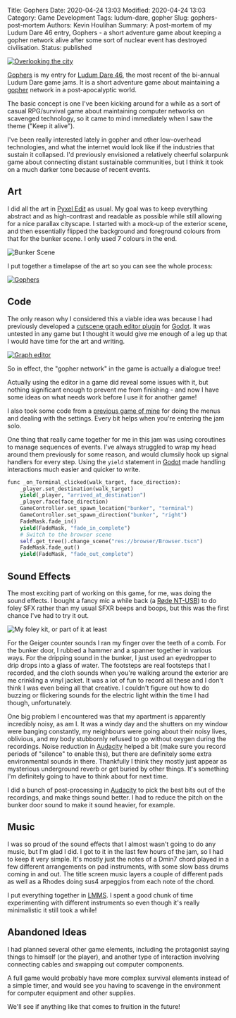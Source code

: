 Title: Gophers
Date: 2020-04-24 13:03
Modified: 2020-04-24 13:03
Category: Game Development
Tags: ludum-dare, gopher
Slug: gophers-post-mortem
Authors: Kevin Houlihan
Summary: A post-mortem of my Ludum Dare 46 entry, Gophers - a short adventure game about keeping a gopher network alive after some sort of nuclear event has destroyed civilisation.
Status: published

[![Overlooking the city]({static}/images/gophers-post-mortem/Gophers_tower.png)](https://hyperlinkyourheart.itch.io/gophers)

[Gophers][itch] is my entry for [Ludum Dare 46][ldjam], the most recent of the bi-annual Ludum Dare game jams. It is a short adventure game about maintaining a [gopher][gopher] network in a post-apocalyptic world.

The basic concept is one I've been kicking around for a while as a sort of casual RPG/survival game about maintaining computer networks on scavenged technology, so it came to mind immediately when I saw the theme ("Keep it alive").

I've been really interested lately in gopher and other low-overhead technologies, and what the internet would look like if the industries that sustain it collapsed. I'd previously envisioned a relatively cheerful solarpunk game about connecting distant sustainable communities, but I think it took on a much darker tone because of recent events.

## Art ##

I did all the art in [Pyxel Edit][pyxel] as usual. My goal was to keep everything abstract and as high-contrast and readable as possible while still allowing for a nice parallax cityscape. I started with a mock-up of the exterior scene, and then essentially flipped the background and foreground colours from that for the bunker scene. I only used 7 colours in the end.

![Bunker Scene]({static}/images/gophers-post-mortem/BunkerScreenie.png)

I put together a timelapse of the art so you can see the whole process:

[![Gophers](https://img.youtube.com/vi/0jPLMCfSE0w/0.jpg)](https://www.youtube.com/watch?v=0jPLMCfSE0w)

## Code ##

The only reason why I considered this a viable idea was because I had previously developed a [cutscene graph editor plugin][graph] for [Godot][godot]. It was untested in any game but I thought it would give me enough of a leg up that I would have time for the art and writing.

[![Graph editor]({static}/images/gophers-post-mortem/graph.png)][graph]

So in effect, the "gopher network" in the game is actually a dialogue tree!

Actually using the editor in a game did reveal some issues with it, but nothing significant enough to prevent me from finishing - and now I have some ideas on what needs work before I use it for another game!

I also took some code from a [previous game of mine][pp] for doing the menus and dealing with the settings. Every bit helps when you're entering the jam solo.

One thing that really came together for me in this jam was using coroutines to manage sequences of events. I've always struggled to wrap my head around them previously for some reason, and would clumsily hook up signal handlers for every step. Using the `yield` statement in [Godot][godot] made handling interactions much easier and quicker to write.

```python
func _on_Terminal_clicked(walk_target, face_direction):
	_player.set_destination(walk_target)
	yield(_player, "arrived_at_destination")
	_player.face(face_direction)
	GameController.set_spawn_location("bunker", "terminal")
	GameController.set_spawn_direction("bunker", "right")
	FadeMask.fade_in()
	yield(FadeMask, "fade_in_complete")
	# Switch to the browser scene
	self.get_tree().change_scene("res://browser/Browser.tscn")
	FadeMask.fade_out()
	yield(FadeMask, "fade_out_complete")
```

## Sound Effects ##

The most exciting part of working on this game, for me, was doing the sound effects. I bought a fancy mic a while back (a [Røde NT-USB][rode]) to do foley SFX rather than my usual SFXR beeps and boops, but this was the first chance I've had to try it out.

![My foley kit, or part of it at least]({static}/images/gophers-post-mortem/foley-kit.jpg)

For the Geiger counter sounds I ran my finger over the teeth of a comb. For the bunker door, I rubbed a hammer and a spanner together in various ways. For the dripping sound in the bunker, I just used an eyedropper to drip drops into a glass of water. The footsteps are real footsteps that I recorded, and the cloth sounds when you're walking around the exterior are me crinkling a vinyl jacket. It was a lot of fun to record all these and I don't think I was even being all that creative. I couldn't figure out how to do buzzing or flickering sounds for the electric light within the time I had though, unfortunately.

One big problem I encountered was that my apartment is apparently incredibly noisy, as am I. It was a windy day and the shutters on my window were banging constantly, my neighbours were going about their noisy lives, oblivious, and my body stubbornly refused to go without oxygen during the recordings. Noise reduction in [Audacity][audacity] helped a bit (make sure you record periods of "silence" to enable this), but there are definitely some extra environmental sounds in there. Thankfully I think they mostly just appear as mysterious underground reverb or get buried by other things. It's something I'm definitely going to have to think about for next time.

I did a bunch of post-processing in [Audacity][audacity] to pick the best bits out of the recordings, and make things sound better. I had to reduce the pitch on the bunker door sound to make it sound heavier, for example.

## Music ##

I was so proud of the sound effects that I almost wasn't going to do any music, but I'm glad I did. I got to it in the last few hours of the jam, so I had to keep it very simple. It's mostly just the notes of a Dmin7 chord played in a few different arrangements on pad instruments, with some slow bass drums coming in and out. The title screen music layers a couple of different pads as well as a Rhodes doing sus4 arpeggios from each note of the chord.

I put everything together in [LMMS][lmms]. I spent a good chunk of time experimenting with different instruments so even though it's really minimalistic it still took a while!

## Abandoned Ideas ##

I had planned several other game elements, including the protagonist saying things to himself (or the player), and another type of interaction involving connecting cables and swapping out computer components.

A full game would probably have more complex survival elements instead of a simple timer, and would see you having to scavenge in the environment for computer equipment and other supplies.

We'll see if anything like that comes to fruition in the future!

[itch]: https://hyperlinkyourheart.itch.io/gophers "Gophers"
[ldjam]: https://ldjam.com/events/ludum-dare/46 "Ludum Dare 46"
[gopher]: https://en.wikipedia.org/wiki/Gopher_(protocol) "Gopher Protocol"
[pyxel]: https://www.pyxeledit.com/ "Pyxel Edit"
[rode]: https://www.rode.com/microphones/nt-usb "Røde NT-USB"
[audacity]: https://www.audacityteam.org/ "Audacity audio editor"
[lmms]: https://lmms.io/ "LMMS"
[graph]: https://github.com/khoulihan/godot-cutscene-graph "Cutscene Graph Editor"
[pp]: https://hyperlinkyourheart.itch.io/people-poker "People Poker"
[godot]: https://godotengine.org/ "The game engine you waited for."
